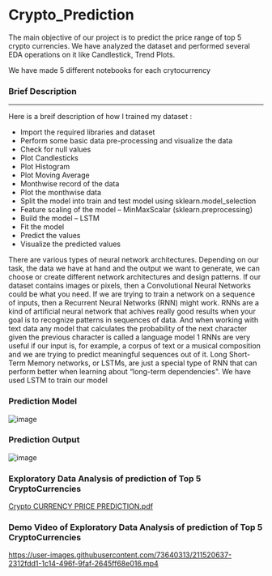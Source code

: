 # Crypto_Prediction
The main objective of our project is to predict the price range of top 5 crypto currencies. We have analyzed the dataset and performed several EDA operations on it like Candlestick, Trend Plots.

We have made 5 different notebooks for each crytocurrency

### Brief Description
***
Here is a breif description of how I trained my dataset :
*  Import the required libraries and dataset
*  Perform some basic data pre-processing and visualize the data
*  Check for null values
*  Plot Candlesticks
*  Plot Histogram
*  Plot Moving Average
*  Monthwise record of the data
*  Plot the monthwise data
*  Split the model into train and test model using sklearn.model_selection
*  Feature scaling of the model – MinMaxScalar (sklearn.preprocessing)
*   Build the model – LSTM
*  Fit the model
*  Predict the values
*  Visualize the predicted values


There are various types of neural network architectures. Depending on our task, the data we have at hand and the output we want to generate, we can choose or create different network architectures and design patterns. If our dataset contains images or pixels, then a Convolutional Neural Networks could be what you need. If we are trying to train a network on a sequence of inputs, then a Recurrent Neural Networks (RNN) might work. 
RNNs are a kind of artificial neural network that achives really good results when your goal is to recognize patterns in sequences of data. And when working with text data any model that calculates the probability of the next character given the previous character is called a language model 1
RNNs are very useful if our input is, for example, a corpus of text or a musical composition and we are trying to predict meaningful sequences out of it. Long Short-Term Memory networks, or LSTMs, are just a special type of RNN that can perform better when learning about “long-term dependencies".
We have used LSTM to train our model

### Prediction Model
![image](https://user-images.githubusercontent.com/73640313/211518795-ab0fa419-daba-4f3d-9828-b491abe23e9a.png)

### Prediction Output
![image](https://user-images.githubusercontent.com/73640313/211518871-c0248be1-29a3-479f-be1b-716ba30510c1.png)

### Exploratory Data Analysis of prediction of Top 5 CryptoCurrencies
[Crypto CURRENCY PRICE PREDICTION.pdf](https://github.com/adithya-vedhamani/Crypto_Prediction/files/10381326/Crypto.CURRENCY.PRICE.PREDICTION.pdf)

### Demo Video of Exploratory Data Analysis of prediction of Top 5 CryptoCurrencies
https://user-images.githubusercontent.com/73640313/211520637-2312fdd1-1c14-496f-9faf-2645ff68e016.mp4

